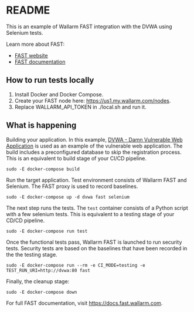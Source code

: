 
# README

This is an example of Wallarm FAST integration with the DVWA using Selenium tests.

Learn more about FAST:
* [FAST website](https://wallarm.com/products/fast) 
* [FAST documentation](https://docs.fast.wallarm.com/en/)

## How to run tests locally

1. Install Docker and Docker Compose.
2. Create your FAST node here:
https://us1.my.wallarm.com/nodes.
3. Replace WALLARM_API_TOKEN in ./local.sh and run it.

## What is happening

Building your application. In this example, [DVWA - Damn Vulnerable Web Application](http://www.dvwa.co.uk) is used as an example of the vulnerable web application. The build includes a preconfigured database to skip the registration process. This is an equivalent to build stage of your CI/CD pipeline.

```
sudo -E docker-compose build
```

Run the target application. Test environment consists of Wallarm FAST and Selenium. The FAST proxy is used to record baselines.

```
sudo -E docker-compose up -d dvwa fast selenium
```

The next step runs the tests. The `test` container consists of a Python script with a few selenium tests. This is equivalent to a testing stage of your CD/CD pipeline.

```
sudo -E docker-compose run test
```

Once the functional tests pass, Wallarm FAST is launched to run security tests. Security tests are based on the baselines that have been recorded in the the testing stage.

```
sudo -E docker-compose run --rm -e CI_MODE=testing -e TEST_RUN_URI=http://dvwa:80 fast
```

Finally, the cleanup stage:
```
sudo -E docker-compose down
```

For full FAST documentation, visit https://docs.fast.wallarm.com.
